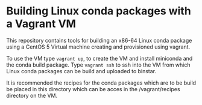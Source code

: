 Building Linux conda packages with a Vagrant VM
===============================================

This repository contains tools for building an x86-64 Linux conda package
using a CentOS 5 Virtual machine creating and provisioned using vagrant.  

To use the VM type `vagrant up`, to create the VM and install miniconda and
the conda build package.  Type `vagrant ssh` to ssh into the VM from which 
Linux conda packages can be build and uploaded to binstar.  

It is recommended the recipes for the conda packages which are to be build be
placed in this directory which can be acces in the /vagrant/recipes directory
on the VM.

